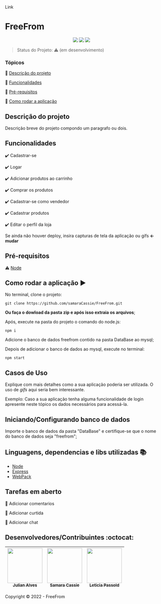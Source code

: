 <a link="https://samaracassie.github.io/FreeFrom/">Link</a>


<h1>FreeFrom</h1> 

<p align="center">
  <img src="https://img.shields.io/static/v1?label=node.js&message=framework&color=green&style=for-the-badge&logo=node.js"/>
  <img src="https://img.shields.io/static/v1?label=JavaScript&message=language&color=yellow&style=for-the-badge&logo=javascript"/>
   <img src="http://img.shields.io/static/v1?label=STATUS&message=EM%20DESENVOLVIMENTO&color=RED&style=for-the-badge"/>
</p>

> Status do Projeto: :warning: (em desenvolvimento)

### Tópicos 

:small_blue_diamond: [Descrição do projeto](#descrição-do-projeto)

:small_blue_diamond: [Funcionalidades](#funcionalidades)

:small_blue_diamond: [Pré-requisitos](#pré-requisitos)

:small_blue_diamond: [Como rodar a aplicação](#como-rodar-a-aplicação-arrow_forward)

## Descrição do projeto 

<p align="justify">
  Descrição breve do projeto compondo um paragrafo ou dois. 
</p>

## Funcionalidades

:heavy_check_mark: Cadastrar-se

:heavy_check_mark: Logar 

:heavy_check_mark: Adicionar produtos ao carrinho 

:heavy_check_mark: Comprar os produtos

:heavy_check_mark: Cadastrar-se como vendedor

:heavy_check_mark: Cadastrar produtos

:heavy_check_mark: Editar o perfil da loja

Se ainda não houver deploy, insira capturas de tela da aplicação ou gifs **<- mudar**

## Pré-requisitos

:warning: [Node](https://nodejs.org/en/download/)

## Como rodar a aplicação :arrow_forward:

No terminal, clone o projeto: 


```
git clone https://github.com/samaraCassie/FreeFrom.git

```

**Ou faça o dowload da pasta zip e após isso extraia os arquivos**;

Após, execute na pasta do projeto o comando do node.js:


```
npm i

```


Adicione o banco de dados freefrom contido na pasta DataBase ao mysql;


Depois de adicionar o banco de dados ao mysql, execute no terminal:

```
npm start

```

## Casos de Uso

Explique com mais detalhes como a sua aplicação poderia ser utilizada. O uso de *gifs* aqui seria bem interessante. 

Exemplo: Caso a sua aplicação tenha alguma funcionalidade de login apresente neste tópico os dados necessários para acessá-la.

## Iniciando/Configurando banco de dados

Importe o banco de dados da pasta "DataBase" e certifique-se que o nome do banco de dados seja "freefrom";

## Linguagens, dependencias e libs utilizadas :books:

- [Node](https://pt-br.nodejs.org/en)
- [Express](https://expressjs.com/pt-br/)
- [WebPack](https://webpack.js.org/)

## Tarefas em aberto

:memo: Adicionar comentarios

:memo: Adicionar curtida

:memo: Adicionar chat 

## Desenvolvedores/Contribuintes :octocat:


| [<img src="https://avatars.githubusercontent.com/u/116108866?v=4" width=115><br><sub>Julian Alves</sub>](https://github.com/JulianAlves006) |  [<img src="https://avatars.githubusercontent.com/u/76058965?v=4" width=115><br><sub>Samara Cassie</sub>](https://github.com/samaraCassie) |  [<img src="https://avatars.githubusercontent.com/u/110414761?v=4" width=115><br><sub>Leticia Passold</sub>](https://github.com/LeticiaPassold) |
| :---: | :---: | :---: 

Copyright :copyright: 2022 - FreeFrom
